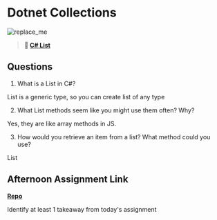 # Dotnet Collections

![replace_me](https://codeworks.blob.core.windows.net/public/assets/img/illustrations/placeholder.svg)

> **📖 [C# List](https://codeworksacademy.com/fs-student-guide/resources/wk10/02-List-Methods)**

## Questions

1. What is a List in C#?

List is a generic type, so you can create list of any type

2. What List methods seem like you might use them often? Why?

Yes, they are like array methods in JS.

3. How would you retrieve an item from a list? What method could you use?

List<int>

## Afternoon Assignment Link

**[Repo](https://github.com/zburkard/<ASSIGNMENT_REPO>)**

Identify at least 1 takeaway from today's assignment
